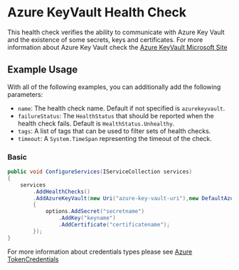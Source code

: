 # Azure KeyVault Health Check

This health check verifies the ability to communicate with Azure Key Vault and the existence of some secrets, keys and certificates. For more information about Azure Key Vault check the [Azure KeyVault Microsoft Site](https://azure.microsoft.com/en-us/services/key-vault/)

## Example Usage

With all of the following examples, you can additionally add the following parameters:

- `name`: The health check name. Default if not specified is `azurekeyvault`.
- `failureStatus`: The `HealthStatus` that should be reported when the health check fails. Default is `HealthStatus.Unhealthy`.
- `tags`: A list of tags that can be used to filter sets of health checks.
- `timeout`: A `System.TimeSpan` representing the timeout of the check.

### Basic


```cs
public void ConfigureServices(IServiceCollection services)
{
    services
        .AddHealthChecks()
        .AddAzureKeyVault(new Uri("azure-key-vault-uri"),new DefaultAzureCredential(),options=>
        {
            options.AddSecret("secretname")
                .AddKey("keyname")
                .AddCertificate("certificatename");
        });
}
```

For more information about credentials types please see [Azure TokenCredentials](https://docs.microsoft.com/en-us/dotnet/api/overview/azure/identity-readme)
